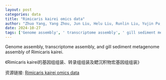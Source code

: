 ```yaml
---
layout: post
categories: data
title: "Rimicaris kairei omics data"
author: "Zhuo Yang, Yang Zhou, Jun Liu, Helu Liu, Runlin Liu, Yujin Pu, Yanan Huang, Haibin Zhang"
date: 2024-10-27
tags: ['Genome assembly', ' transcriptome assembly', ' gill sediment metagenome assembly', ' Rimicaris kairei']
---
```


Genome assembly, transcriptome assembly, and gill sediment metagenome assembly of Rimicaris kairei.

《Rimicaris kairei的基因组组装、转录组组装及鳃沉积物宏基因组组装》

资源链接: [Rimicaris kairei omics data](https://doi.org/10.57760/sciencedb.09561)
